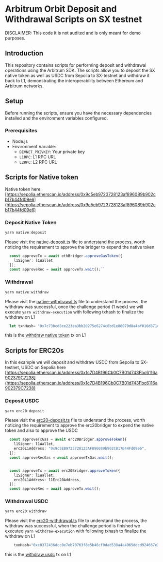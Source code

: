 # Arbitrum Orbit Deposit and Withdrawal Scripts on SX testnet

DISCLAIMER:
This code it is not audited and is only meant for demo purposes.


## Introduction

This repository contains scripts for performing deposit and withdrawal operations using the Arbitrum SDK. The scripts allow you to deposit the SX native token as well as USDC from Sepolia to SX-testnet and withdraw it back to L1, demonstrating the interoperability between Ethereum and Arbitrum networks.

## Setup

Before running the scripts, ensure you have the necessary dependencies installed and the environment variables configured.

### Prerequisites

- Node.js
- Environment Variable:
  - `DEVNET_PRIVKEY`: Your private key
  - `L1RPC`: L1 RPC URL
  - `L2RPC`: L2 RPC URL

## Scripts for Native token 

Native token here: [https://sepolia.etherscan.io/address/0x9c5eb9723728123af896089b902cb17b44fd09e6](https://sepolia.etherscan.io/address/0x9c5eb9723728123af896089b902cb17b44fd09e6)

### Deposit Native Token

```typescript
yarn native:deposit
```
Please visit the [native-deposit.ts](./src/native-deposit.ts) file to understand the process, worth noticing the requirement to approve the bridger to expend the native token

```typescript
  const approveTx = await ethBridger.approveGasToken({
    l1Signer: l1Wallet
  });
  const approveRec = await approveTx.wait();``

```

### Withdrawal

```typescript
yarn native:withdraw
```

Please visit the [native-withdrawal.ts](./src/native-withdrawal.ts) file to understand the process, the withdraw was successful, once the challenge period (1 week) we will execute `yarn withdraw-execution` with following txhash to finalize the withdraw on L1

```typescript
  let txnHash= "0x7c73bcd8ce223ea3bb20275e6274c8bd1e88079d8a4af016d871cf824036201d" 
```

this is the [withdraw native token](https://sepolia.etherscan.io/tx/0x396884b385f7b470d3518dce78b45f7191cfa4f085d42fc61972d642367a38ad) tx on L1



## Scripts for ERC20s
In this example we will deposit and withdraw USDC from Sepolia to SX-testnet, USDC on Sepolia here [https://sepolia.etherscan.io/address/0x1c7D4B196Cb0C7B01d743Fbc6116a902379C7238](https://sepolia.etherscan.io/address/0x1c7D4B196Cb0C7B01d743Fbc6116a902379C7238)

### Deposit USDC

```typescript
yarn erc20:deposit
```
Please visit the [erc20-deposit.ts](./src/erc20-deposit.ts) file to understand the process, worth noticing the requirement to approve the erc20bridger to expend the native token and also to approve the USDC

```typescript
  const approveTxGas = await erc20Bridger.approveToken({
    l1Signer: l1Wallet,
    erc20L1Address: "0x9c5EB9723728123AF896089b902CB17B44Fd09e6",
  });
  const approveRecGas = await approveTxGas.wait();


  const approveTx = await erc20Bridger.approveToken({
    l1Signer: l1Wallet,
    erc20L1Address: l1Erc20Address,
  });
  const approveRec = await approveTx.wait();

```

### Withdrawal USDC

```typescript
yarn erc20:withdraw
```

Please visit the [erc20-withdrawal.ts](./src/erc20-withdrawal.ts) file to understand the process, the withdraw was successful, when the challenge period is finished we executed `yarn withdraw-execution` with following txhash to finalize the withdraw on L1


```typescript
    txnHash="0xc0372436dcc0e7eb70763f8e5b46cf0dad538a4a4965ddcd924667e32c5362c0"
```

this is the [withdraw usdc](https://sepolia.etherscan.io/tx/0xc1589a11d76346db5304c543b361dd5fa01b31c4877ee75f7f5d1e42bb21684d) tx on L1